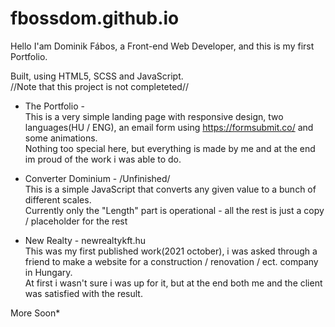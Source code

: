 # fbossdom.github.io
Hello I'am Dominik Fábos, a Front-end Web Developer, and this is my first Portfolio. <br>

Built, using HTML5, SCSS and JavaScript. <br>
//Note that this project is not completeted//

- The Portfolio - <br>
This is a very simple landing page with responsive design, two languages(HU / ENG), an email form using https://formsubmit.co/ and some animations. <br>
Nothing too special here, but everything is made by me and at the end im proud of the work i was able to do.

- Converter Dominium - /Unfinished/<br>
This is a simple JavaScript that converts any given value to a bunch of different scales. <br>
Currently only the "Length" part is operational - all the rest is just a copy / placeholder for the rest <br>

- New Realty - newrealtykft.hu <br>
This was my first published work(2021 october), i was asked through a friend to make a website for a construction / renovation / ect. company in Hungary. <br>
At first i wasn't sure i was up for it, but at the end both me and the client was satisfied with the result.

More Soon*
